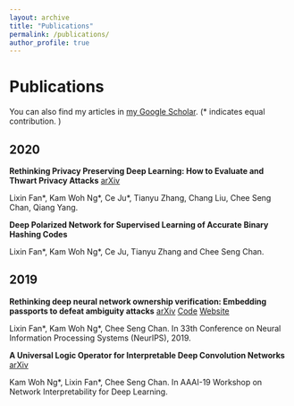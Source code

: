```yaml
---
layout: archive
title: "Publications"
permalink: /publications/
author_profile: true
---
```


<!-- {% if author.googlescholar %}
  You can also find my articles on <u><a href="{{author.googlescholar}}">my Google Scholar profile</a>.</u>
{% endif %}

{% include base_path %}

{% for post in site.publications reversed %}
  {% include archive-single.html %}
{% endfor %} -->

Publications
======
You can also find my articles in [my Google Scholar](https://scholar.google.com/citations?user=HxEQkLoAAAAJ&hl=en).
(* indicates equal contribution. )

2020
------
**Rethinking Privacy Preserving Deep Learning: How to Evaluate and Thwart Privacy Attacks** [arXiv](https://arxiv.org/abs/2006.11601)

Lixin Fan*, Kam Woh Ng*, Ce Ju*, Tianyu Zhang, Chang Liu, Chee Seng Chan, Qiang Yang.

**Deep Polarized Network for Supervised Learning of Accurate Binary Hashing Codes**

Lixin Fan*, Kam Woh Ng*, Ce Ju, Tianyu Zhang and Chee Seng Chan.

2019
------
**Rethinking deep neural network ownership verification: Embedding passports to defeat ambiguity attacks** [arXiv](https://arxiv.org/abs/1909.07830) [Code](https://github.com/kamwoh/DeepIPR) [Website](https://kamwoh.github.io/DeepIPR/)

Lixin Fan*, Kam Woh Ng*, Chee Seng Chan. In 33th Conference on Neural Information Processing Systems (NeurIPS), 2019.


**A Universal Logic Operator for Interpretable Deep Convolution Networks** [arXiv](https://arxiv.org/abs/1901.08551)

Kam Woh Ng*, Lixin Fan*, Chee Seng Chan. In AAAI-19 Workshop on Network Interpretability for Deep Learning.
